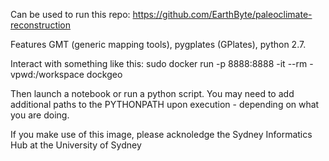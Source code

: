 Can be used to run this repo: https://github.com/EarthByte/paleoclimate-reconstruction

Features GMT (generic mapping tools), pygplates (GPlates), python 2.7.

Interact with something like this: sudo docker run -p 8888:8888 -it --rm -vpwd:/workspace dockgeo

Then launch a notebook or run a python script. 
You may need to add additional paths to the PYTHONPATH upon execution - depending on what you are doing.


If you make use of this image, please acknoledge the Sydney Informatics Hub at the University of Sydney
